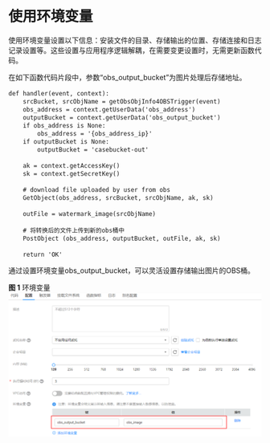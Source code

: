 # 使用环境变量<a name="ZH-CN_TOPIC_0149027369"></a>

使用环境变量设置以下信息：安装文件的目录、存储输出的位置、存储连接和日志记录设置等。这些设置与应用程序逻辑解耦，在需要变更设置时，无需更新函数代码。

在如下函数代码片段中，参数“obs\_output\_bucket”为图片处理后存储地址。

```
def handler(event, context):
    srcBucket, srcObjName = getObsObjInfo4OBSTrigger(event)
    obs_address = context.getUserData('obs_address')
    outputBucket = context.getUserData('obs_output_bucket')
    if obs_address is None:
        obs_address = '{obs_address_ip}'
    if outputBucket is None:
        outputBucket = 'casebucket-out'
            
    ak = context.getAccessKey()
    sk = context.getSecretKey()

    # download file uploaded by user from obs
    GetObject(obs_address, srcBucket, srcObjName, ak, sk)

    outFile = watermark_image(srcObjName)
    
    # 将转换后的文件上传到新的obs桶中
    PostObject (obs_address, outputBucket, outFile, ak, sk)

    return 'OK'

```

通过设置环境变量obs\_output\_bucket，可以灵活设置存储输出图片的OBS桶。

**图 1**  环境变量<a name="fig42684641913"></a>  
![](figures/环境变量.png "环境变量")

